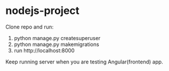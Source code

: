 # nodejs-project

Clone repo and run:

1. python manage.py createsuperuser
2. python manage.py makemigrations
3. run http://localhost:8000

Keep running server when you are testing Angular(frontend) app.